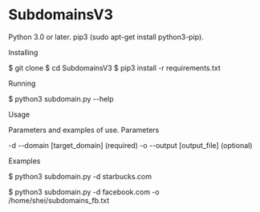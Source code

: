 # SubdomainsV3

Python 3.0 or later.
pip3 (sudo apt-get install python3-pip).

Installing

$ git clone 
$ cd SubdomainsV3
$ pip3 install -r requirements.txt

Running

$ python3 subdomain.py --help

Usage

Parameters and examples of use.
Parameters

-d --domain [target_domain] (required)
-o --output [output_file] (optional)

Examples

$ python3 subdomain.py -d starbucks.com

$ python3 subdomain.py -d facebook.com -o /home/shei/subdomains_fb.txt
